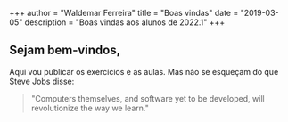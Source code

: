 +++
author = "Waldemar Ferreira"
title = "Boas vindas"
date = "2019-03-05"
description = "Boas vindas aos alunos de 2022.1"
+++

## Sejam bem-vindos,

Aqui vou publicar os exercícios e as aulas. Mas não se esqueçam do que Steve Jobs disse:

>"Computers themselves, and software yet to be developed, will revolutionize the way we learn."